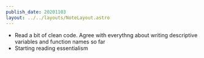 ```yaml
---
publish_date: 20201103
layout: ../../layouts/NoteLayout.astro
---
```

- Read a bit of clean code. Agree with everythng about writing descriptive variables and function names so far
- Starting reading essentialism

